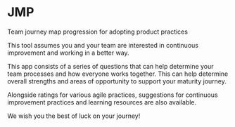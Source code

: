# JMP
Team journey map progression for adopting product practices

This tool assumes you and your team are interested in continuous improvement and working in a better way.

This app consists of a series of questions that can help determine your team processes and how everyone works together. This can help determine overall strengths and areas of opportunity to support your maturity journey.

Alongside ratings for various agile practices, suggestions for continuous improvement practices and learning resources are also available.

We wish you the best of luck on your journey!
